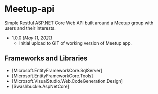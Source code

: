 # Meetup-api

Simple Restful ASP.NET Core Web API built around a Meetup group with users and their interests.

- 1.0.0 *[May 11, 2021]*
    - Initial upload to GIT of working version of Meetup app.

## Frameworks and Libraries
- [Microsoft.EntityFrameworkCore.SqlServer]
- [Microsoft.EntityFrameworkCore.Tools]
- [Microsoft.VisualStudio.Web.CodeGeneration.Design]
- [Swashbuckle.AspNetCore]
